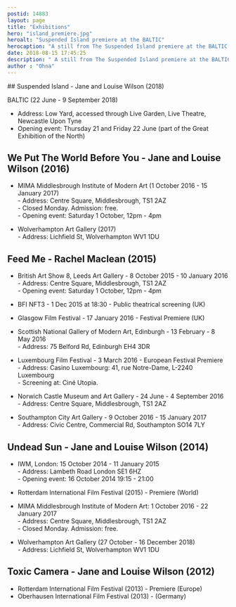 ```yaml
---
postid: 14883
layout: page
title: "Exhibitions"
hero: "island_premiere.jpg"
heroalt: "Suspended Island premiere at the BALTIC"
herocaption: "A still from The Suspended Island premiere at the BALTIC in Newcastle. Jane and Louise Wilson and Ohna Falby."
date: 2018-08-15 17:45:25
description: " A still from The Suspended Island premiere at the BALTIC in Newcastle. Jane and Louise Wilson and Ohna Falby Suspended Island - Jane and Louise Wilson (2018) BALTIC (22 June - 9 September 2018) - Address --  Low Yard, accessed&#8230;"
author : "Ohna"
---
```


<a name="Suspended Island"></a>

## Suspended Island - Jane and Louise Wilson (2018)

BALTIC (22 June - 9 September 2018)

- Address: Low Yard, accessed through Live Garden, Live Theatre, Newcastle Upon Tyne
- Opening event: Thursday 21 and Friday 22 June (part of the Great Exhibition of the North)

<a name="We Put The World Before You"></a>

<h2>We Put The World Before You - Jane and Louise Wilson (2016)</h2>


<ul>
<li><span class="caps">MIMA</span> Middlesbrough Institute of Modern Art (1 October 2016 - 15 January 2017) <br />
- Address: Centre Square, Middlesbrough, <span class="caps">TS1</span> 2AZ<br />
- Closed Monday. Admission: free.<br />
- Opening event: Saturday 1 October, 12pm - 4pm</li>
</ul>




<ul>
<li>Wolverhampton Art Gallery (2017)<br />
- Address: Lichfield St, Wolverhampton <span class="caps">WV1</span> 1DU</li>
</ul>



<p><a name="Feed Me"></a></p>

<h2>Feed Me - Rachel Maclean (2015)</h2>


<ul>
<li>British Art Show 8, Leeds Art Gallery - 8 October 2015 - 10 January 2016<br />
- Address: Centre Square, Middlesbrough, <span class="caps">TS1</span> 2AZ<br />
- Opening event: Saturday 1 October, 12pm - 4pm</li>
</ul>




<ul>
<li><span class="caps">BFI NFT3 </span>- 1 Dec 2015 at 18:30  - Public theatrical screening (UK)</li>
</ul>




<ul>
<li>Glasgow Film Festival - 17 January 2016  - Festival Premiere (UK)</li>
</ul>




<ul>
<li>Scottish National Gallery of Modern Art, Edinburgh - 13 February - 8 May 2016<br />
- Address: 75 Belford Rd, Edinburgh <span class="caps">EH4</span> 3DR</li>
</ul>




<ul>
<li>Luxembourg Film Festival - 3 March 2016 - European Festival Premiere<br />
- Address: Casino Luxembourg: 41, rue Notre-Dame, L-2240 Luxembourg<br />
- Screening at: Ciné Utopia.</li>
</ul>




<ul>
<li>Norwich Castle Museum and Art Gallery - 24 June - 4 September 2016<br />
- Address: Centre Square, Middlesbrough, <span class="caps">TS1</span> 2AZ</li>
</ul>




<ul>
<li>Southampton City Art Gallery - 9 October 2016 - 15 January 2017<br />
- Address: Civic Centre, Commercial Rd, Southampton <span class="caps">SO14</span> 7LY</li>
</ul>



<p><a name="Undead Sun"></a></p>

<h2>Undead Sun - Jane and Louise Wilson (2014)</h2>


<ul>
<li><span class="caps">IWM,</span> London: 15 October 2014 - 11 January 2015<br />
- Address: Lambeth Road London <span class="caps">SE1</span> 6HZ<br />
- Opening event: 16 October 2014 19:15 - 21:00</li>
</ul>




<ul>
<li>Rotterdam International Film Festival (2015) - Premiere (World)</li>
</ul>




<ul>
<li><span class="caps">MIMA</span> Middlesbrough Institute of Modern Art: 1 October 2016 - 22 January 2017<br />
- Address: Centre Square, Middlesbrough, <span class="caps">TS1</span> 2AZ<br />
- Closed Monday. Admission: free.</li>
</ul>




<ul>
<li>Wolverhampton Art Gallery (27 October - 16 December 2018)<br />
- Address: Lichfield St, Wolverhampton <span class="caps">WV1</span> 1DU</li>
</ul>



<p><a name="toxic camera"></a></p>

<h2>Toxic Camera - Jane and Louise Wilson (2012)</h2>


<ul>
<li>Rotterdam International Film Festival (2013) - Premiere (Europe)</li>
<li>Oberhausen International Film Festival (2013) - (Germany)</li>
</ul>





